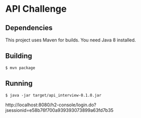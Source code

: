 # API Challenge

## Dependencies

This project uses Maven for builds.
You need Java 8 installed.

## Building

```
$ mvn package
```

## Running

```
$ java -jar target/api_interview-0.1.0.jar
```

http://localhost:8080/h2-console/login.do?jsessionid=e58b76f700a939393073899a63fd7b35
